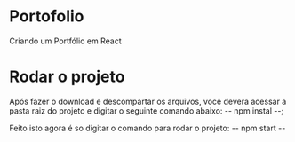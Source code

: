 # Portofolio
 Criando um Portfólio em React 

# Rodar o projeto
Após fazer o download e descompartar os arquivos, você devera acessar a pasta raiz do projeto e digitar o seguinte comando abaixo:
-- npm instal --;

Feito isto agora é so digitar o comando para rodar o projeto:
-- npm start --
